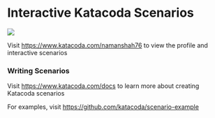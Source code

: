 # Interactive Katacoda Scenarios

[![](http://shields.katacoda.com/katacoda/namanshah76/count.svg)](https://www.katacoda.com/namanshah76 "Get your profile on Katacoda.com")

Visit https://www.katacoda.com/namanshah76 to view the profile and interactive scenarios

### Writing Scenarios
Visit https://www.katacoda.com/docs to learn more about creating Katacoda scenarios

For examples, visit https://github.com/katacoda/scenario-example

